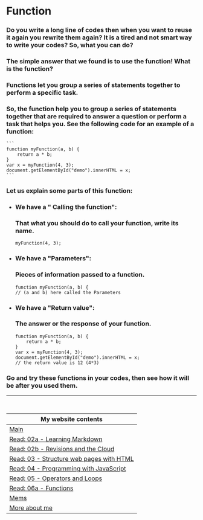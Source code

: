 # Function

### Do you write a long line of codes then when you want to reuse it again you rewrite them again? It is a tired and not smart way to write your codes? So, what you can do? 

### The simple answer that we found is to use the **function!** What is the function? 
### **Functions** let you group a series of statements together to perform a specific task.

### So, the function help you to group a series of statements together that are required to answer a question or perform a task that helps you. See the following code for an example of a function:

    ```
    function myFunction(a, b) {
        return a * b;
    }
    var x = myFunction(4, 3);
    document.getElementById("demo").innerHTML = x;
    ```

### Let us explain some parts of this function:
-  ### We have a " Calling the function":
    ### That what you should do to call your function, write its name.
     ```
    myFunction(4, 3);
    ```
- ### We have a "Parameters":
    ### Pieces of information passed to a function.
    ```
    function myFunction(a, b) {
    // (a and b) here called the Parameters
    ```
- ### We have a "Return value":
    ### The answer or the response of your function.
    ```
    function myFunction(a, b) {
        return a * b;
    }
    var x = myFunction(4, 3);
    document.getElementById("demo").innerHTML = x;
    // the return value is 12 (4*3)
    ``` 

### Go and try these functions in your codes, then see how it will be after you used them.

---


<br>

My website contents|
------------ | 
[Main](https://shadykh.github.io/reading-notes/) | 
[Read: 02a - Learning Markdown](./Read-02a) |
[Read: 02b - Revisions and the Cloud](./Read-02b) |
[Read: 03 - Structure web pages with HTML](Read-03) |
[Read: 04 - Programming with JavaScript](Read-04) |
[Read: 05 - Operators and Loops](Read-05) |
[Read: 06a - Functions](Read-06a) |
[Mems](./mems) |
[More about me](./aboutme) | 

<br>
